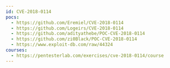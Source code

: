 ```yaml
---
id: CVE-2018-0114
pocs:
  - https://github.com/Eremiel/CVE-2018-0114
  - https://github.com/Logeirs/CVE-2018-0114
  - https://github.com/adityathebe/POC-CVE-2018-0114
  - https://github.com/zi0Black/POC-CVE-2018-0114
  - https://www.exploit-db.com/raw/44324
courses:
  - https://pentesterlab.com/exercises/cve-2018-0114/course
---
```

